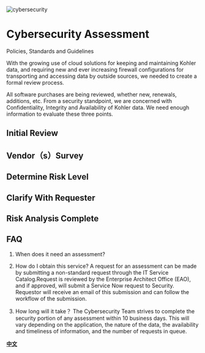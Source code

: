 ![cybersecurity](http://5b0988e595225.cdn.sohucs.com/images/20190723/77ef36773fab40abb14a7ad6b52bbed3.jpeg)


# Cybersecurity Assessment

Policies, Standards and Guidelines

With the growing use of cloud solutions for keeping and maintaining Kohler data, and requiring new and ever increasing firewall configurations for transporting and accessing data by outside sources, we needed to create a formal review process. 

All software purchases are being reviewed, whether new, renewals, additions, etc.   From a security standpoint, we are concerned with Confidentiality, Integrity and Availability of Kohler data.  We need enough information to evaluate these three points. 

## Initial Review


## Vendor（s）Survey


## Determine Risk Level


## Clarify With Requester


## Risk Analysis Complete
## FAQ
1. When does it need an assessment?

2. How do I obtain this service?
  A request for an assessment can be made by submitting a non-standard request through the IT Service Catalog.Request is reviewed by the Enterprise Architect Office (EAO), and if approved, will submit a Service Now request to Security.  Requestor will receive an email of this submission and can follow the workflow of the submission.


3. How long will it take？
The Cybersecurity Team strives to complete the security portion of any assessment within 10 business days.  This will vary depending on the application, the nature of the data, the availability and timeliness of information, and the number of requests in queue. 

[**中文**](https://www.sohu.com/a/328856061_286282?spm=smpc.author.fd-d.20.1593581357520MX04spY )

